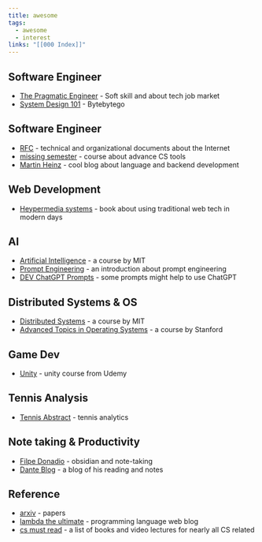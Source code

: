 ```yaml
---
title: awesome
tags:
  - awesome
  - interest
links: "[[000 Index]]"
---
```


## Software Engineer

- [The Pragmatic Engineer](https://blog.pragmaticengineer.com) - Soft skill and about tech job market
- [System Design 101](https://github.com/ByteByteGoHq/system-design-101) - Bytebytego

## Software Engineer

- [RFC](https://www.rfc-editor.org/) - technical and organizational documents about the Internet
- [missing semester](https://www.youtube.com/c/MissingSemester/playlists) - course about advance CS tools
- [Martin Heinz](https://martinheinz.dev/) - cool blog about language and backend development

## Web Development

- [Heypermedia systems](https://hypermedia.systems/book/contents/) - book about using traditional web tech in modern days

## AI

- [Artificial Intelligence](https://youtu.be/TjZBTDzGeGg) - a course by MIT
- [Prompt Engineering](https://github.com/brexhq/prompt-engineering) - an introduction about prompt engineering
- [DEV ChatGPT Prompts](https://github.com/PickleBoxer/dev-chatgpt-prompts) - some prompts might help to use ChatGPT

## Distributed Systems & OS

- [Distributed Systems](https://pdos.csail.mit.edu/6.824/schedule.html) - a course by MIT
- [Advanced Topics in Operating Systems](http://web.stanford.edu/class/cs240/) - a course by Stanford

## Game Dev

- [Unity](https://www.udemy.com/home/my-courses/learning/) - unity course from Udemy

## Tennis Analysis

- [Tennis Abstract](http://www.tennisabstract.com/blog/) - tennis analytics

## Note taking & Productivity

- [Filpe Donadio](https://filipedonadio.com/blog/) - obsidian and note-taking
- [Dante Blog](https://dantekim.com/blog/) - a blog of his reading and notes

## Reference

- [arxiv](https://arxiv.org/) - papers
- [lambda the ultimate](http://lambda-the-ultimate.org/) - programming language web blog
- [cs must read](https://teachyourselfcs.com/) - a list of books and video lectures for nearly all CS related

